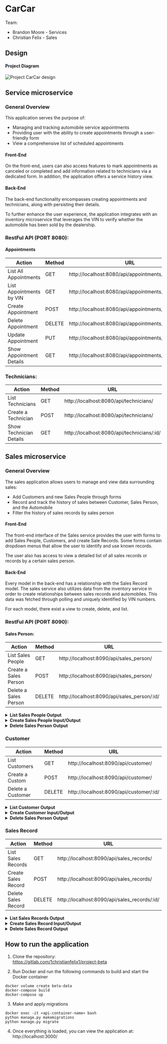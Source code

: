# CarCar

Team:

* Brandon Moore - Services
* Christian Felix - Sales

## Design
#### Project Diagram
![Project CarCar design](https://gitlab.com/1christianfelix1/project-beta/-/raw/main/smaller%20diagram%20carcar.png)


## Service microservice
### General Overview

This application serves the purpose of:  
- Managing and tracking automobile service appointments
- Providing user with the ability to create appointments through a user-friendly form
- View a comprehensive list of scheduled appointments

#### Front-End
On the front-end, users can also access features to mark appointments as canceled or completed and add information related to technicians via a dedicated form. In addition, the application offers a service history view.

#### Back-End
The back-end functionality encompasses creating appointments and technicians, along with persisting their details.  

To further enhance the user experience, the application integrates with an inventory microservice that leverages the VIN to verify whether the automobile has been sold by the dealership.

 ### RestFul API (PORT 8080):
 #### Appointments
| Action                   | Method | URL                                                     |
|--------------------------|--------|---------------------------------------------------------|
| List All Appointments    | GET    | http://localhost:8080/api/appointments/                 |
| List Appointments by VIN | GET    | http://localhost:8080/api/appointments/<str:vin>/       |
| Create Appointment       | POST   | http://localhost:8080/api/appointments/<str:vin>/       |
| Delete Appointment       | DELETE | http://localhost:8080/api/appointments/detail/<int:id>/ |
| Update Appointment       | PUT    | http://localhost:8080/api/appointments/detail/<int:id>/ |
| Show Appointment Details | GET    | http://localhost:8080/api/appointments/detail/<int:id>/ |


### Technicians:
| Action                  | Method | URL                                        |
|-------------------------|--------|--------------------------------------------|
| List Technicians        | GET    | http://localhost:8080/api/technicians/     |
| Create a Technician     | POST   | http://localhost:8080/api/technicians/     |
| Show Technician Details | GET    | http://localhost:8080/api/technicians/:id/ |


## Sales microservice
### General Overview
The sales application allows users to manage and view data surrounding sales:
- Add Customers and new Sales People through forms
- Record and track the history of sales between Customer, Sales Person, and the Automobile
- Filter the history of sales records by sales person

#### Front-End
The front-end interface of the Sales service provides the user with forms to add Sales People, Customers, and create Sale Records. Some forms contain dropdown menus that allow the user to identify and use known records.  

The user also has access to view a detailed list of all sales records or records by a certain sales person.

#### Back-End
Every model in the back-end has a relationship with the Sales Record model. The sales service also utilizes data from the inventory service in order to create relationships between sales records and automobiles. This data was fetched through polling and uniquely identified by VIN numbers. 

For each model, there exist a view to create, delete, and list.
 

 ### RestFul API (PORT 8090):
 #### Sales Person:
| Action                | Method | URL                                         |
|-----------------------|--------|---------------------------------------------|
| List Sales People     | GET    | http://localhost:8090/api/sales_person/     |
| Create a Sales Person | POST   | http://localhost:8090/api/sales_person/     |
| Delete a Sales Person | DELETE | http://localhost:8090/api/sales_person/:id/ |

<details>
<summary><strong>List Sales People Output</strong></summary>
<br>

#### Output:
```
{
	"sales_people": [
		{
			"href": "/api/sales_person/1/",
			"name": "Christian Felix",
			"employee_number": "1"
		},
		{
			"href": "/api/sales_person/2/",
			"name": "Jeff",
			"employee_number": "2"
		},
    ]
}
```
</details>

<details>
<summary><strong>Create Sales People Input/Output</strong></summary>
<br>

#### Input:
```
{
	"name": "Daveip",
	"employee_number": "4"
}
```
#### Output:
```
{
	"href": "/api/sales_person/4/",
	"name": "Daveip",
	"employee_number": "4"
}
```
</details>

<details>
<summary><strong>Delete Sales Person Output</strong></summary>
<br>

#### Output:
```
{
	"Deleted": true
}
```
</details>


### Customer
| Action            | Method | URL                                   |
|-------------------|--------|---------------------------------------|
| List Customers    | GET    | http://localhost:8090/api/customer/   |
| Create a Custom   | POST   | http://localhost:8090/api/customer/   |
| Delete a Customer | DELETE | http://localhost:8090/api/customer/:id/ |

<details>
<summary><strong>List Customer Output</strong></summary>
<br>

#### Output:
```
{
	"customers": [
		{
			"href": "/api/customer/1/",
			"name": "John John",
			"address": "1",
			"phone_number": "111-222-3333"
		},
		{
			"href": "/api/customer/2/",
			"name": "Kyle",
			"address": "123 Kyle's house",
			"phone_number": "123-123-1234"
		},
		{
			"href": "/api/customer/3/",
			"name": "billy",
			"address": "2",
			"phone_number": "111-222-3333"
		}
	]
}
```
</details>

<details>
<summary><strong>Create Customer Input/Output</strong></summary>
<br>

#### Input:
```
{
	"name": "billy",
	"address": "2 house",
	"phone_number": "111-222-3333"
}
```
#### Output:
```
{
	"href": "/api/customer/3/",
	"name": "billy",
	"address": "2 house",
	"phone_number": "111-222-3333"
}
```
</details>

<details>
<summary><strong>Delete Sales Person Output</strong></summary>
<br>

#### Output:
```
{
	"Deleted": true
}
```
</details>



### Sales Record
| Action              | Method | URL                                          |
|---------------------|--------|----------------------------------------------|
| List Sales Records  | GET    | http://localhost:8090/api/sales_records/     |
| Create Sales Record | POST   | http://localhost:8090/api/sales_records/     |
| Delete Sales Record | DELETE | http://localhost:8090/api/sales_records/:id/ |

<details>
<summary><strong>List Sales Records Output</strong></summary>
<br>

#### Output:
```
{
	"sales_records": [
		{
			"href": "/api/sales_records/12/",
			"sale_price": "1000",
			"sales_person": {
				"href": "/api/sales_person/1/",
				"name": "Christian Felix",
				"employee_number": "1"
			},
			"customer": {
				"href": "/api/customer/1/",
				"name": "John John",
				"address": "1",
				"phone_number": "111-222-3333"
			},
			"automobile": {
				"import_href": "/api/automobiles/2C3CCAFJ7CH100286/",
				"color": "black",
				"year": 2023,
				"vin": "2C3CCAFJ7CH100286",
				"sold": true
			}
		},
		{
			"href": "/api/sales_records/13/",
			"sale_price": "6",
			"sales_person": {
				"href": "/api/sales_person/1/",
				"name": "Christian Felix",
				"employee_number": "1"
			},
			"customer": {
				"href": "/api/customer/1/",
				"name": "John John",
				"address": "1",
				"phone_number": "111-222-3333"
			},
			"automobile": {
				"import_href": "/api/automobiles/3C3CCAFJ7CH100286/",
				"color": "black",
				"year": 2020,
				"vin": "3C3CCAFJ7CH100286",
				"sold": true
			}
		},
    ]
}
```
</details>

<details>
<summary><strong>Create Sales Record Input/Output</strong></summary>
<br>

#### Input:
```
{
	"sale_price": "40000",
	"sales_person": "Jeff",
	"customer": "billy",
	"automobile": "8y7u7y7u7y7u7y7u7"
}
```
#### Output:
```
{
	"href": "/api/sales_records/23/",
	"sale_price": "40000",
	"sales_person": {
		"href": "/api/sales_person/2/",
		"name": "Jeff",
		"employee_number": "2"
	},
	"customer": {
		"href": "/api/customer/3/",
		"name": "billy",
		"address": "2",
		"phone_number": "111-222-3333"
	},
	"automobile": {
		"import_href": "/api/automobiles/8y7u7y7u7y7u7y7u7/",
		"color": "teal",
		"year": 1988,
		"vin": "8y7u7y7u7y7u7y7u7",
		"sold": true
	}
}
```
</details>

<details>
<summary><strong>Delete Sales Record Output</strong></summary>
<br>

#### Output:
```
{
	"Deleted": true
}
```
</details>


## How to run the application

1. Clone the repository:  
https://gitlab.com/1christianfelix1/project-beta

2. Run Docker and run the following commands to build and start the Docker container
```
docker volume create beta-data
docker-compose build
docker-compose up

```
3. Make and apply migrations
```
docker exec -it «api-container-name» bash
python manage.py makemigrations
python manage.py migrate

```
4. Once everything is loaded, you can view the application at:  
http://localhost:3000/
